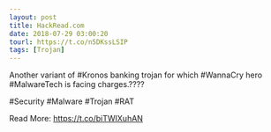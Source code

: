 ```yaml
---
layout: post
title: HackRead.com
date: 2018-07-29 03:00:20
tourl: https://t.co/n5DKssLSIP
tags: [Trojan]
---
```

Another variant of #Kronos banking trojan for which #WannaCry hero #MalwareTech is facing charges.????

#Security #Malware #Trojan #RAT 

Read More: https://t.co/biTWIXuhAN